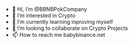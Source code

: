 - 👋 Hi, I’m @BBNBPokCompany
- 👀 I’m interested in Crypto
- 🌱 I’m currently learning inproving myself
- 💞️ I’m looking to collaborate on Crypto Projects
- 📫 How to reach me babybinance.net

<!---
BBNBPokCompany/BBNBPokCompany is a ✨ special ✨ repository because its `README.md` (this file) appears on your GitHub profile.
You can click the Preview link to take a look at your changes.
--->
